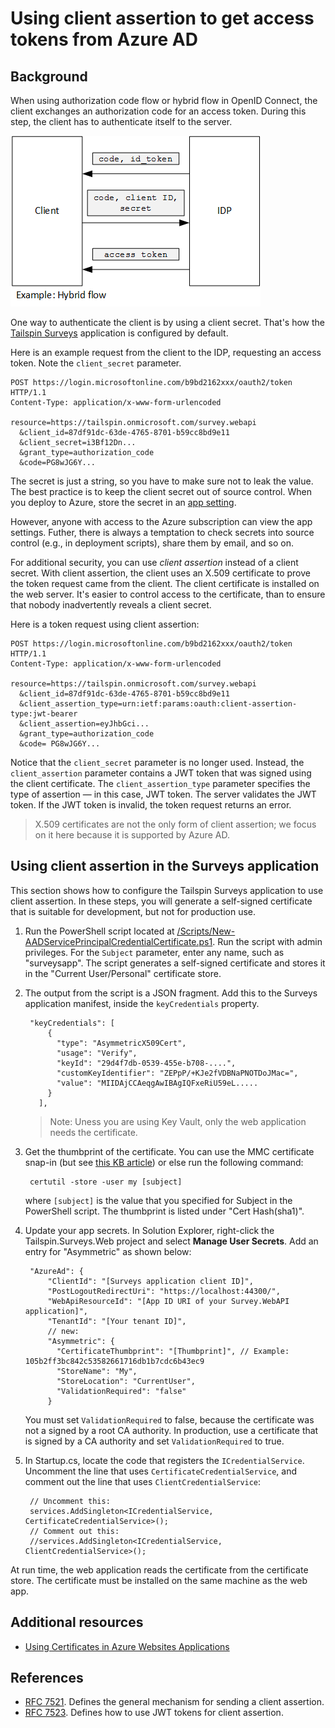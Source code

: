 # Using client assertion to get access tokens from Azure AD

## Background

When using authorization code flow or hybrid flow in OpenID Connect, the client exchanges an authorization code for an access token. During this step, the client has to authenticate itself to the server.

![Client secret](../media/client-assertion/client-secret.png)

One way to authenticate the client is by using a client secret. That's how the [Tailspin Surveys](../02-tailspin-scenario.md) application is configured by default.

Here is an example request from the client to the IDP, requesting an access token. Note the `client_secret` parameter.

    POST https://login.microsoftonline.com/b9bd2162xxx/oauth2/token HTTP/1.1
    Content-Type: application/x-www-form-urlencoded

    resource=https://tailspin.onmicrosoft.com/survey.webapi
      &client_id=87df91dc-63de-4765-8701-b59cc8bd9e11
      &client_secret=i3Bf12Dn...
      &grant_type=authorization_code
      &code=PG8wJG6Y...

The secret is just a string, so you have to make sure not to leak the value. The best practice is to keep the client secret out of source control. When you deploy to Azure, store the secret in an [app setting](https://azure.microsoft.com/en-us/documentation/articles/web-sites-configure/).

However, anyone with access to the Azure subscription can view the app settings. Futher, there is always a temptation to check secrets into source control (e.g., in deployment scripts), share them by email, and so on.

For additional security, you can use _client assertion_ instead of a client secret. With client assertion, the client uses an X.509 certificate to prove the token request came from the client. The client certificate is installed on the web server. It's easier to control access to the certificate, than to ensure that nobody inadvertently reveals a client secret.

Here is a token request using client assertion:

    POST https://login.microsoftonline.com/b9bd2162xxx/oauth2/token HTTP/1.1
    Content-Type: application/x-www-form-urlencoded

    resource=https://tailspin.onmicrosoft.com/survey.webapi
      &client_id=87df91dc-63de-4765-8701-b59cc8bd9e11
      &client_assertion_type=urn:ietf:params:oauth:client-assertion-type:jwt-bearer
      &client_assertion=eyJhbGci...
      &grant_type=authorization_code
      &code= PG8wJG6Y...

Notice that the `client_secret` parameter is no longer used. Instead, the `client_assertion` parameter contains a JWT token that was signed using the client certificate. The `client_assertion_type` parameter specifies the type of assertion &mdash; in this case, JWT token. The server validates the JWT token. If the JWT token is invalid, the token request returns an error.

> X.509 certificates are not the only form of client assertion; we focus on it here because it is supported by Azure AD.

## Using client assertion in the Surveys application

This section shows how to configure the Tailspin Surveys application to use client assertion. In these steps, you will generate a self-signed certificate that is suitable for development, but not for production use.

1. Run the PowerShell script located at [/Scripts/New-AADServicePrincipalCredentialCertificate.ps1](https://github.com/mspnp/multitenant-saas-guidance/blob/master/scripts/New-AADServicePrincipalCredentialCertificate.ps1). Run the script with admin privileges. For the `Subject` parameter, enter any name, such as "surveysapp". The script generates a self-signed certificate and stores it in the "Current User/Personal" certificate store.

2. The output from the script is a JSON fragment. Add this to the Surveys application manifest, inside the `keyCredentials` property.

        "keyCredentials": [
            {
              "type": "AsymmetricX509Cert",
              "usage": "Verify",
              "keyId": "29d4f7db-0539-455e-b708-....",
              "customKeyIdentifier": "ZEPpP/+KJe2fVDBNaPNOTDoJMac=",
              "value": "MIIDAjCCAeqgAwIBAgIQFxeRiU59eL.....
            }
          ],
    > Note: Uness you are using Key Vault, only the web application needs the certificate.

3. Get the thumbprint of the certificate. You can use the MMC certificate snap-in (but see [this KB article](https://support.microsoft.com/en-us/kb/2023835)) or else run the following command:

        certutil -store -user my [subject]

    where `[subject]` is the value that you specified for Subject in the PowerShell script. The thumbprint is listed under "Cert Hash(sha1)".

4. Update your app secrets. In Solution Explorer, right-click the Tailspin.Surveys.Web project and select **Manage User Secrets**. Add an entry for "Asymmetric" as shown below:

        "AzureAd": {
            "ClientId": "[Surveys application client ID]",
            "PostLogoutRedirectUri": "https://localhost:44300/",
            "WebApiResourceId": "[App ID URI of your Survey.WebAPI application]",
            "TenantId": "[Your tenant ID]",
            // new:
            "Asymmetric": {
              "CertificateThumbprint": "[Thumbprint]", // Example: 105b2ff3bc842c53582661716db1b7cdc6b43ec9
              "StoreName": "My",
              "StoreLocation": "CurrentUser",
              "ValidationRequired": "false"
            }

    You must set `ValidationRequired` to false, because the certificate was not a signed by a root CA authority. In production, use a certificate that is signed by a CA authority and set `ValidationRequired` to true.

5. In Startup.cs, locate the code that registers the `ICredentialService`. Uncomment the line that uses `CertificateCredentialService`, and comment out the line that uses `ClientCredentialService`:

        // Uncomment this:
        services.AddSingleton<ICredentialService, CertificateCredentialService>();
        // Comment out this:
        //services.AddSingleton<ICredentialService, ClientCredentialService>();

At run time, the web application reads the certificate from the certificate store. The certificate must be installed on the same machine as the web app.

## Additional resources

- [Using Certificates in Azure Websites Applications](https://azure.microsoft.com/en-us/blog/using-certificates-in-azure-websites-applications/)

## References

- [RFC 7521](https://tools.ietf.org/html/rfc7521). Defines the general mechanism for sending a client assertion.
- [RFC 7523](https://tools.ietf.org/html/rfc7523). Defines how to use JWT tokens for client assertion.

